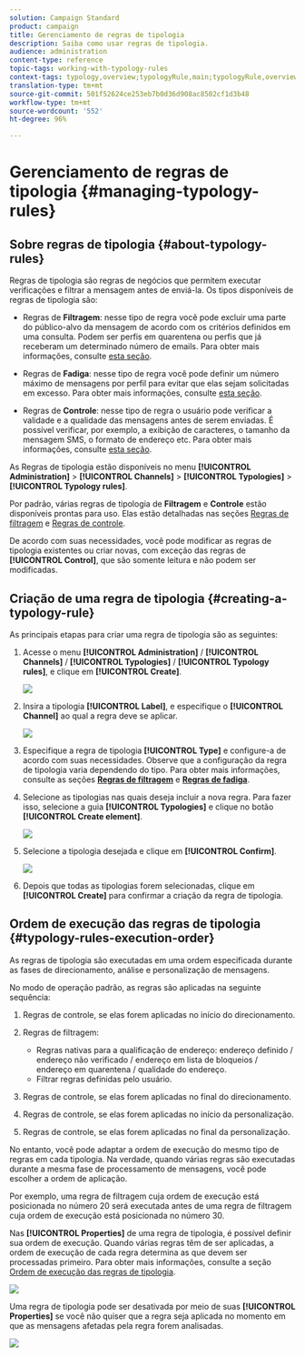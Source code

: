```yaml
---
solution: Campaign Standard
product: campaign
title: Gerenciamento de regras de tipologia
description: Saiba como usar regras de tipologia.
audience: administration
content-type: reference
topic-tags: working-with-typology-rules
context-tags: typology,overview;typologyRule,main;typologyRule,overview
translation-type: tm+mt
source-git-commit: 501f52624ce253eb7b0d36d908ac8502cf1d3b48
workflow-type: tm+mt
source-wordcount: '552'
ht-degree: 96%

---
```



# Gerenciamento de regras de tipologia {#managing-typology-rules}

## Sobre regras de tipologia {#about-typology-rules}

Regras de tipologia são regras de negócios que permitem executar verificações e filtrar a mensagem antes de enviá-la. Os tipos disponíveis de regras de tipologia são:

* Regras de **Filtragem**: nesse tipo de regra você pode excluir uma parte do público-alvo da mensagem de acordo com os critérios definidos em uma consulta. Podem ser perfis em quarentena ou perfis que já receberam um determinado número de emails. Para obter mais informações, consulte [esta seção](../../sending/using/filtering-rules.md).

* Regras de **Fadiga**: nesse tipo de regra você pode definir um número máximo de mensagens por perfil para evitar que elas sejam solicitadas em excesso. Para obter mais informações, consulte [esta seção](../../sending/using/fatigue-rules.md).

* Regras de **Controle**: nesse tipo de regra o usuário pode verificar a validade e a qualidade das mensagens antes de serem enviadas. É possível verificar, por exemplo, a exibição de caracteres, o tamanho da mensagem SMS, o formato de endereço etc. Para obter mais informações, consulte [esta seção](../../sending/using/control-rules.md).

As Regras de tipologia estão disponíveis no menu **[!UICONTROL Administration]** > **[!UICONTROL Channels]** > **[!UICONTROL Typologies]** > **[!UICONTROL Typology rules]**.

Por padrão, várias regras de tipologia de **Filtragem** e **Controle** estão disponíveis prontas para uso. Elas estão detalhadas nas seções [Regras de filtragem](../../sending/using/fatigue-rules.md) e [Regras de controle](../../sending/using/control-rules.md).

De acordo com suas necessidades, você pode modificar as regras de tipologia existentes ou criar novas, com exceção das regras de **[!UICONTROL Control]**, que são somente leitura e não podem ser modificadas.

## Criação de uma regra de tipologia {#creating-a-typology-rule}

As principais etapas para criar uma regra de tipologia são as seguintes:

1. Acesse o menu **[!UICONTROL Administration]** / **[!UICONTROL Channels]** / **[!UICONTROL Typologies]** / **[!UICONTROL Typology rules]**, e clique em **[!UICONTROL Create]**.

   ![](assets/typology_create-rule.png)

1. Insira a tipologia **[!UICONTROL Label]**, e especifique o **[!UICONTROL Channel]** ao qual a regra deve se aplicar.

   ![](assets/typology-rule-label.png)

1. Especifique a regra de tipologia **[!UICONTROL Type]** e configure-a de acordo com suas necessidades. Observe que a configuração da regra de tipologia varia dependendo do tipo. Para obter mais informações, consulte as seções **[Regras de filtragem](../../sending/using/filtering-rules.md)** e **[Regras de fadiga](../../sending/using/fatigue-rules.md)**.

1. Selecione as tipologias nas quais deseja incluir a nova regra. Para fazer isso, selecione a guia **[!UICONTROL Typologies]** e clique no botão **[!UICONTROL Create element]**.

   ![](assets/typology-typologies-tab.png)

1. Selecione a tipologia desejada e clique em **[!UICONTROL Confirm]**.

   ![](assets/typology-link.png)

1. Depois que todas as tipologias forem selecionadas, clique em **[!UICONTROL Create]** para confirmar a criação da regra de tipologia.

## Ordem de execução das regras de tipologia {#typology-rules-execution-order}

As regras de tipologia são executadas em uma ordem especificada durante as fases de direcionamento, análise e personalização de mensagens.

No modo de operação padrão, as regras são aplicadas na seguinte sequência:

1. Regras de controle, se elas forem aplicadas no início do direcionamento.
1. Regras de filtragem:

   * Regras nativas para a qualificação de endereço: endereço definido / endereço não verificado / endereço em lista de bloqueios / endereço em quarentena / qualidade do endereço.
   * Filtrar regras definidas pelo usuário.

1. Regras de controle, se elas forem aplicadas no final do direcionamento.
1. Regras de controle, se elas forem aplicadas no início da personalização.
1. Regras de controle, se elas forem aplicadas no final da personalização.

No entanto, você pode adaptar a ordem de execução do mesmo tipo de regras em cada tipologia. Na verdade, quando várias regras são executadas durante a mesma fase de processamento de mensagens, você pode escolher a ordem de aplicação.

Por exemplo, uma regra de filtragem cuja ordem de execução está posicionada no número 20 será executada antes de uma regra de filtragem cuja ordem de execução está posicionada no número 30.

Nas **[!UICONTROL Properties]** de uma regra de tipologia, é possível definir sua ordem de execução. Quando várias regras têm de ser aplicadas, a ordem de execução de cada regra determina as que devem ser processadas primeiro. Para obter mais informações, consulte a seção [Ordem de execução das regras de tipologia](#typology-rules-execution-order).

![](assets/typology_rule-active.png)

Uma regra de tipologia pode ser desativada por meio de suas **[!UICONTROL Properties]** se você não quiser que a regra seja aplicada no momento em que as mensagens afetadas pela regra forem analisadas.

![](assets/typology_rule-order.png)